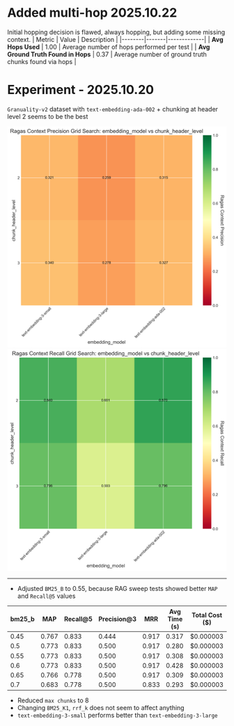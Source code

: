 # Added multi-hop 2025.10.22
Initial hopping decision is flawed, always hopping, but adding some missing context.
| Metric | Value | Description |
|--------|-------|-------------|
| **Avg Hops Used** | 1.00 | Average number of hops performed per test |
| **Avg Ground Truth Found in Hops** | 0.37 | Average number of ground truth chunks found via hops |

# Experiment - 2025.10.20
`Granuality-v2` dataset with `text-embedding-ada-002` + chunking at header level 2 seems to be the best

![context precision](ragas_context_precision_heatmap_embedding.png)
![context recall](ragas_context_recall_heatmap_embedding.png)

---

- Adjusted `BM25_B` to 0.55, because RAG sweep tests showed better `MAP` and `Recall@5` values

| bm25_b | MAP | Recall@5 | Precision@3 | MRR | Avg Time (s) | Total Cost ($) |
|------------|-------|-----------|--------------|-------|--------------|----------------|
| 0.45 | 0.767 | 0.833 | 0.444 | 0.917 | 0.317 | $0.000003 |
| 0.5 | 0.773 | 0.833 | 0.500 | 0.917 | 0.280 | $0.000003 |
| 0.55 | 0.773 | 0.833 | 0.500 | 0.917 | 0.308 | $0.000003 |
| 0.6 | 0.773 | 0.833 | 0.500 | 0.917 | 0.428 | $0.000003 |
| 0.65 | 0.766 | 0.778 | 0.500 | 0.917 | 0.309 | $0.000003 |
| 0.7 | 0.683 | 0.778 | 0.500 | 0.833 | 0.293 | $0.000003 |

- Reduced `max chunks` to 8
- Changing `BM25_K1`, `rrf_k` does not seem to affect anything
- `text-embedding-3-small` performs better than `text-embedding-3-large`
